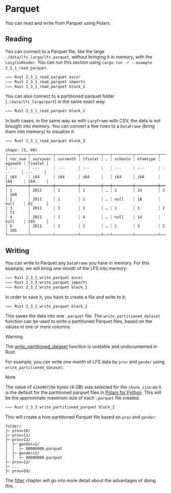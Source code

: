 # Parquet

You can read and write from Parquet using Polars.

## Reading

You can connect to a Parquet file, like the large `./data/lfs_large/lfs.parquet`, without bringing it in memory, with the `LazyCsvReader`. You can run this section using `cargo run -r --example 2_3_1_read_parquet`.

```rust
=== Rust 2_3_1_read_parquet evcxr
=== Rust 2_3_1_read_parquet imports
=== Rust 2_3_1_read_parquet block_1
```

You can also connect to a partitioned parquet folder (`./data/lfs_large/part`) in the same exact way:

```rust
=== Rust 2_3_1_read_parquet block_2
```

In both cases, in the same way as with `LazyFrame` with CSV, the data is not brought into memory. You can convert a few rows to a `DataFrame` (bring them into memory) to visualize it.

```Rust
=== Rust 2_3_1_read_parquet block_3
```

```
shape: (5, 60)
┌─────────┬──────────┬──────────┬─────────┬───┬─────────┬──────────┬─────────┬─────────┐
│ rec_num ┆ survyear ┆ survmnth ┆ lfsstat ┆ … ┆ schooln ┆ efamtype ┆ agyownk ┆ finalwt │
│ ---     ┆ ---      ┆ ---      ┆ ---     ┆   ┆ ---     ┆ ---      ┆ ---     ┆ ---     │
│ i64     ┆ i64      ┆ i64      ┆ i64     ┆   ┆ i64     ┆ i64      ┆ i64     ┆ i64     │
╞═════════╪══════════╪══════════╪═════════╪═══╪═════════╪══════════╪═════════╪═════════╡
│ 1       ┆ 2011     ┆ 1        ┆ 1       ┆ … ┆ 1       ┆ 14       ┆ 3       ┆ 109     │
│ 2       ┆ 2011     ┆ 1        ┆ 1       ┆ … ┆ null    ┆ 18       ┆ null    ┆ 62      │
│ 3       ┆ 2011     ┆ 1        ┆ 1       ┆ … ┆ 1       ┆ 3        ┆ 2       ┆ 71      │
│ 4       ┆ 2011     ┆ 1        ┆ 4       ┆ … ┆ null    ┆ 14       ┆ null    ┆ 345     │
│ 5       ┆ 2011     ┆ 1        ┆ 1       ┆ … ┆ 1       ┆ 3        ┆ 2       ┆ 105     │
└─────────┴──────────┴──────────┴─────────┴───┴─────────┴──────────┴─────────┴─────────┘
```

## Writing

You can write to Parquet any `DataFrame` you have in memory. For this example, we will bring one month of the LFS into memory:

```rust
=== Rust 2_3_2_write_parquet evcxr
=== Rust 2_3_2_write_parquet imports
=== Rust 2_3_2_write_parquet block_1
```

In order to save it, you have to create a file and write to it:


```rust
=== Rust 2_3_2_write_parquet block_2
```

This saves the data into one `.parquet` file. The `write_partitioned_dataset` function can be used to write a partitioned Parquet files, based on the values in one or more columns. 

> [!WARNING]
> The [write_partitioned_dataset](https://docs.pola.rs/api/rust/dev/polars_io/partition/fn.write_partitioned_dataset.html) function is unstable and undocumented in Rust. 

For example, you can write one month of LFS data by `prov` and `gender` using `write_partitioned_dataset`:

> [!NOTE]
> The value of `4294967296` bytes (4 GB) was selected for the `chunk_size` as it is the default for the partitioned parquet files in [Polars for Python](https://docs.pola.rs/api/python/dev/reference/api/polars.DataFrame.write_parquet.html). This will be the approximate maximum size of each `.parquet` file created. 

```Rust
=== Rust 2_3_3_write_partitioned_parquet block_2
```

This will create a hive partitioned Parquet file based on `prov` and `gender`:

```
folder/
├─ prov=10/
├─ prov=11/
├─ prov=12/
│  ├─ gender=1/
│  │  ├─ 00000000.parquet
│  ├─ gender=2/
│  │  ├─ 00000000.parquet
├─ prov=13/
├─ ...
├─ prov=59/
```

The [filter](../3_transformation/select.md) chapter will go into more detail about the advantages of doing this.